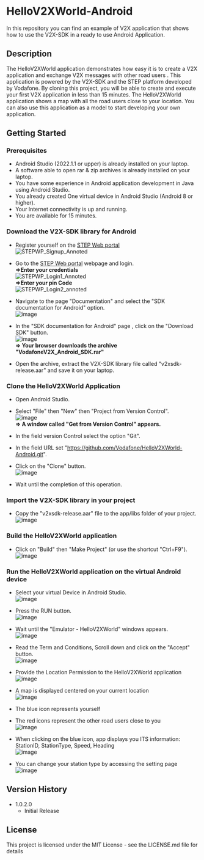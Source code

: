 # HelloV2XWorld-Android

In this repository you can find an example of V2X application that shows how to use the V2X-SDK in a ready to use Android Application.

## Description

The HelloV2XWorld application demonstrates how easy it is to create a V2X application and exchange V2X messages with other road users .
This application is powered by the V2X-SDK and the STEP platform developed by Vodafone.
By cloning this project, you will be able to create and execute your first V2X application in less than 15 minutes.
The HelloV2XWorld application shows a map with all the road users close to your location.
You can also use this application as a model to start developing your own application.

## Getting Started

### Prerequisites

* Android Studio (2022.1.1 or upper) is already installed on your laptop.
* A software able to open rar & zip archives is already installed on your laptop.
* You have some experience in Android application development in Java using Android Studio.
* You already created One virtual device in Android Studio (Android 8 or higher).
* Your Internet connectivity is up and running.
* You are available for 15 minutes.

### Download the V2X-SDK library for Android

* Register yourself on the [STEP Web portal](https://step.vodafone.com/)    
![STEPWP_Signup_Annoted](https://user-images.githubusercontent.com/122537808/217470142-8de75aad-462e-42f2-b70e-2535766ce3fc.png)

* Go to the [STEP Web portal](https://step.vodafone.com/) webpage and login.  
**=>Enter your credentials**   
![STEPWP_Login1_Annoted](https://user-images.githubusercontent.com/122537808/217473639-455f00ff-6ed8-44bb-a2b9-a67430e4e8c0.png)  
**=>Enter your pin Code**   
![STEPWP_Login2_annoted](https://user-images.githubusercontent.com/122537808/217473122-e0c54fc5-20b3-4576-9010-de3916b09d8e.png)  

* Navigate to the page "Documentation" and select the "SDK documentation for Android" option.  
![image](https://user-images.githubusercontent.com/122537808/217475735-292c0902-a0f5-41d3-9987-875069a92279.png)

* In the "SDK documentation for Android" page , click on the "Download SDK" button.  
![image](https://user-images.githubusercontent.com/122537808/217475876-45c8af5d-c11e-42f9-93cb-eb76ecfa7e44.png)  
**=> Your browser downloads the archive "VodafoneV2X_Android_SDK.rar"**  
* Open the archive, extract the V2X-SDK library file called "v2xsdk-release.aar" and save it on your laptop. 

### Clone the HelloV2XWorld Application

* Open Android Studio.
* Select "File" then "New" then "Project from Version Control".  
![image](https://user-images.githubusercontent.com/122537808/217485720-2b32bc59-68a3-4c27-892f-9c72a7f12dc2.png)  
**=> A window called "Get from Version Control" appears.**

* In the field version Control select the option "Git".
* In the field URL set "https://github.com/Vodafone/HelloV2XWorld-Android.git".
* Click on the "Clone" button.  
![image](https://user-images.githubusercontent.com/122537808/217486544-d0d76732-31df-41be-ba32-61d5987ac47e.png)

* Wait until the completion of this operation.

### Import the V2X-SDK library in your project

* Copy the "v2xsdk-release.aar" file to the app/libs folder of your project.  
![image](https://user-images.githubusercontent.com/122537808/217487130-914d2ef5-ea17-4cbd-8fbe-d4795c9401f1.png)


### Build the HelloV2XWorld application

* Click on "Build" then "Make Project" (or use the shortcut "Ctrl+F9").  
![image](https://user-images.githubusercontent.com/122537808/217487296-9948d446-380f-41c3-9549-1029936050a8.png)


### Run the HelloV2XWorld application on the virtual Android device

* Select your virtual Device in Android Studio.  
![image](https://user-images.githubusercontent.com/122537808/217487784-c74199e4-65a5-4a39-ab67-2b28fcfa8062.png)  
* Press the RUN button.  
![image](https://user-images.githubusercontent.com/122537808/217487940-1506341e-c14e-4896-8646-40fcd24cd8ca.png)

* Wait until the "Emulator - HelloV2XWorld"  windows appears.  
![image](https://user-images.githubusercontent.com/122537808/217492436-9fa36727-21c0-4394-b65a-fe974c3517f3.png)

* Read the Term and Conditions, Scroll down and click on the "Accept" button.  
![image](https://user-images.githubusercontent.com/122537808/217490204-3ef41aac-bb5d-44b3-8949-1dc00d234979.png)  
* Provide the Location Permission to the HelloV2XWorld application  
![image](https://user-images.githubusercontent.com/122537808/217511629-7be9c480-d669-4695-bc4e-d69b83c7d563.png)

* A map is displayed centered on your current location  
![image](https://user-images.githubusercontent.com/122537808/217490887-29a8f43e-abe4-4a7f-a179-c152ee8cdc9c.png)

* The blue icon represents yourself
* The red icons represent the other road users close to you   
![image](https://user-images.githubusercontent.com/122537808/217504782-04ae9d13-63b0-448b-8b66-72ececb24650.png)

* When clicking on the blue icon, app displays you ITS information: StationID, StationType, Speed, Heading    
![image](https://user-images.githubusercontent.com/122537808/217491129-8c3f59a4-5f91-465a-a6a0-2f2b3e1c7b79.png)

* You can change your station type by accessing the setting page  
![image](https://user-images.githubusercontent.com/122537808/217491318-d9fbc51d-af98-4844-a8ae-f74883cc86f7.png)  


## Version History

* 1.0.2.0
    * Initial Release

## License

This project is licensed under the MIT License - see the LICENSE.md file for details

